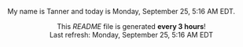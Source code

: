 My name is Tanner and today is Monday, September 25, 5:16 AM EDT.

<p align="center">This <i>README</i> file is generated <b>every 3 hours</b>!</br>Last refresh: Monday, September 25, 5:16 AM EDT<br /></p>
